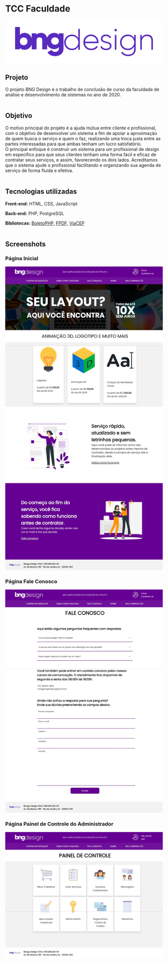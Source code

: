 # TCC Faculdade

![Logo](https://raw.githubusercontent.com/mateusargento/tcc-faculdade/main/view/imagens/logotipo/logo-roxo.png)

## Projeto
O projeto BNG Design é o trabalho de conclusão de curso da faculdade de análise e desenvolvimento de sistemas no ano de 2020.
<br/><br/>

## Objetivo
O motivo principal do projeto é a ajuda mútua entre cliente e profissional, com o objetivo de desenvolver um sistema a fim de apoiar a aproximação de quem busca o serviço e quem o faz, realizando uma troca justa entre as partes interessadas para que ambas tenham um lucro satisfatório.<br/>
O principal enfoque é construir um sistema para um profissional de design em específico para que seus clientes tenham uma forma fácil e eficaz de contratar seus serviços, e assim, favorecendo os dois lados. Acreditamos que o sistema ajude o profissional facilitando e organizando sua agenda de serviço de forma fluida e efetiva.
<br/><br/>

## Tecnologias utilizadas
**Front-end:** HTML, CSS, JavaScript

**Back-end:** PHP, PostgreSQL

**Bibliotecas:** [BoletoPHP](https://boletophp.com.br/), [FPDF](http://www.fpdf.org/), [ViaCEP](https://viacep.com.br/)
<br/><br/>

## Screenshots
### Página Inicial
![Index](https://raw.githubusercontent.com/mateusargento/tcc-faculdade/main/view/imagens/capturas%20de%20tela/captura%20de%20tela%20index.jpeg)

### Página Fale Conosco
![Fale Conosco](https://raw.githubusercontent.com/mateusargento/tcc-faculdade/main/view/imagens/capturas%20de%20tela/captura%20de%20tela%20fale%20conosco.jpeg)

### Página Painel de Controle do Administrador
![Painel de Controle do Administrador](https://raw.githubusercontent.com/mateusargento/tcc-faculdade/main/view/imagens/capturas%20de%20tela/captura%20de%20tela%20painel%20de%20controle.jpeg)
